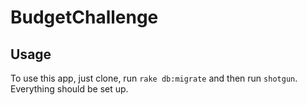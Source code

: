 # BudgetChallenge

## Usage

To use this app, just clone, run `rake db:migrate` and then run `shotgun`.
Everything should be set up.
